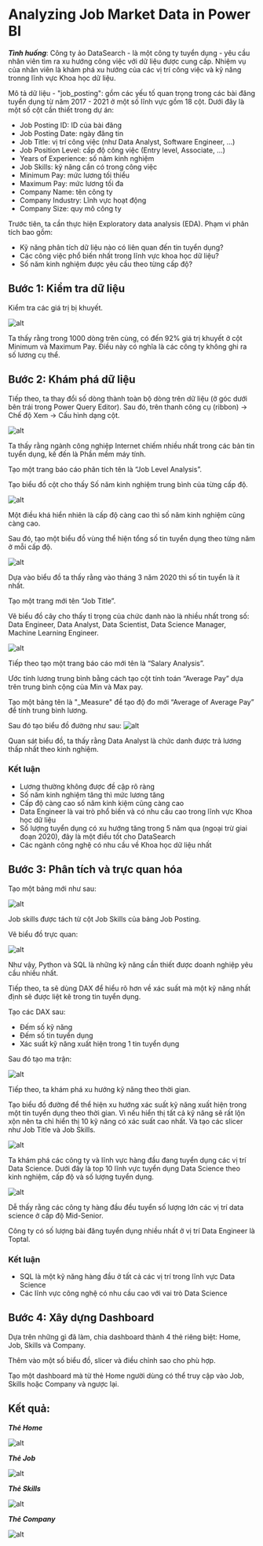 # Analyzing Job Market Data in Power BI
***Tình huống***: Công ty ảo DataSearch - là một công ty tuyển dụng - yêu cầu nhân viên tìm ra xu hướng công việc với dữ liệu được cung cấp. Nhiệm vụ của nhân viên là khám phá xu hướng của các vị trí công việc và kỹ năng tronng lĩnh vực Khoa học dữ liệu.

Mô tả dữ liệu - "job_posting": gồm các yếu tố quan trọng trong các bài đăng tuyển dụng từ năm 2017 - 2021 ở một số lĩnh vực gồm 18 cột. Dưới đây là một số cột cần thiết trong dự án:
- Job Posting ID: ID của bài đăng
- Job Posting Date: ngày đăng tin
- Job Title: vị trí công việc (như Data Analyst, Software Engineer, ...)
- Job Position Level: cấp độ công việc (Entry level, Associate, ...)
- Years of Experience: số năm kinh nghiệm
- Job Skills: kỹ năng cần có trong công việc
- Minimum Pay: mức lương tối thiểu
- Maximum Pay: mức lương tối đa
- Company Name: tên công ty
- Company Industry: Lĩnh vực hoạt động
- Company Size: quy mô công ty

Trước tiên, ta cần thực hiện Exploratory data analysis (EDA). Phạm vi phân tích bao gồm:
- Kỹ năng phân tích dữ liệu nào có liên quan đến tin tuyển dụng?
- Các công việc phổ biến nhất trong lĩnh vực khoa học dữ liệu?
- Số năm kinh nghiệm được yêu cầu theo từng cấp độ?

## Bước 1: Kiểm tra dữ liệu
Kiểm tra các giá trị bị khuyết.

![alt](https://user-images.githubusercontent.com/105619352/228890834-65d2a59e-32ea-402f-a33b-09de51fd9eb7.png)

Ta thấy rằng trong 1000 dòng trên cùng, có đến 92% giá trị khuyết ở cột Minimum và Maximum Pay.
Điều này có nghĩa là các công ty không ghi ra số lương cụ thể.
## Bước 2: Khám phá dữ liệu
Tiếp theo, ta thay đổi số dòng thành toàn bộ dòng trên dữ liệu (ở góc dưới bên trái trong Power Query Editor). Sau đó, trên thanh công cụ (ribbon) → Chế độ Xem → Cấu hình dạng cột.

![alt](https://user-images.githubusercontent.com/105619352/228891529-83873316-0f82-4559-92f9-1ea1f7c4c7b0.png)

Ta thấy rằng ngành công nghiệp Internet chiếm nhiều nhất trong các bản tin tuyển dụng, kế đến là Phần mềm máy tính.

Tạo một trang báo cáo phân tích tên là “Job Level Analysis”.

Tạo biểu đồ cột cho thấy Số năm kinh nghiệm trung bình của từng cấp độ.

![alt](https://user-images.githubusercontent.com/105619352/228891590-024225f7-6b2b-451a-9b0e-69d7802aaa26.png)

Một điều khá hiển nhiên là cấp độ càng cao thì số năm kinh nghiệm cũng càng cao.

Sau đó, tạo một biểu đồ vùng thể hiện tổng số tin tuyển dụng theo từng năm ở mỗi cấp độ.

![alt](https://user-images.githubusercontent.com/105619352/228891621-11e616ab-a1e0-4195-b031-7be9e651e4d7.png)

Dựa vào biểu đồ ta thấy rằng vào tháng 3 năm 2020 thì số tin tuyển là ít nhất.

Tạo một trang mới tên “Job Title”. 

Vẽ biểu đồ cây cho thấy tỉ trọng của chức danh nào là nhiều nhất trong số: Data Engineer, Data Analyst, Data Scientist, Data Science Manager, Machine Learning Engineer.

![alt](https://user-images.githubusercontent.com/105619352/228891646-829baa60-6a35-478a-b8ff-934d101b96a4.png)

Tiếp theo tạo một trang báo cáo mới tên là “Salary Analysis”.

Ước tính lương trung bình bằng cách tạo cột tính toán “Average Pay” dựa trên trung bình cộng của Min và Max pay.

Tạo một bảng tên là "\_Measure" để tạo độ đo mới “Average of Average Pay” để tính trung bình lương.

Sau đó tạo biểu đồ đường như sau:
![alt](https://user-images.githubusercontent.com/105619352/228896180-f30e8de0-8bcd-43fc-9b78-5a309e0da350.png)

Quan sát biểu đồ, ta thấy rằng Data Analyst là chức danh được trả lương thấp nhất theo kinh nghiệm.

### Kết luận
- Lương thường không được đề cập rõ ràng
- Số năm kinh nghiệm tăng thì mức lương tăng
- Cấp độ càng cao số năm kinh kiệm cũng càng cao
- Data Engineer là vai trò phổ biến và có nhu cầu cao trong lĩnh vực Khoa học dữ liệu
- Số lượng tuyển dụng có xu hướng tăng trong 5 năm qua (ngoại trừ giai đoạn 2020), đây là một điều tốt cho DataSearch
- Các ngành công nghệ có nhu cầu về Khoa học dữ liệu nhất

## Bước 3: Phân tích và trực quan hóa
Tạo một bảng mới như sau:

![alt](https://user-images.githubusercontent.com/105619352/228897308-7e6dfd68-e306-46e7-9479-5f22764d3696.png)

Job skills được tách từ cột Job Skills của bảng Job Posting.

Vẽ biểu đồ trực quan:

![alt](https://user-images.githubusercontent.com/105619352/228897328-b752dce0-abbe-4580-8833-ab11714bce22.png)

Như vậy, Python và SQL là những kỹ năng cần thiết được doanh nghiệp yêu cầu nhiều nhất.

Tiếp theo, ta sẽ dùng DAX để hiểu rõ hơn về xác suất mà một kỹ năng nhất định sẽ được liệt kê trong tin tuyển dụng.

Tạo các DAX sau:
- Đếm số kỹ năng
- Đếm số tin tuyển dụng
- Xác suất kỹ năng xuất hiện trong 1 tin tuyển dụng

Sau đó tạo ma trận:

![alt](https://user-images.githubusercontent.com/105619352/228897344-b55b29ef-4754-47ff-bf24-b973672605d3.png)

Tiếp theo, ta khám phá xu hướng kỹ năng theo thời gian.

Tạo biểu đồ đường để thể hiện xu hướng xác suất kỹ năng xuất hiện trong một tin tuyển dụng theo thời gian. Vì nếu hiển thị tất cả kỹ năng sẽ rất lộn xộn nên ta chỉ hiển thị 10 kỹ năng có xác suất cao nhất. Và tạo các slicer như Job Title và Job Skills.

![alt](https://user-images.githubusercontent.com/105619352/228897357-7ae708fc-696a-4b67-8bc7-5720d233980d.png)

Ta khám phá các công ty và lĩnh vực hàng đầu đang tuyển dụng các vị trí Data Science. Dưới đây là top 10 lĩnh vực tuyển dụng Data Science theo kinh nghiệm, cấp độ và số lượng tuyển dụng. 

![alt](https://user-images.githubusercontent.com/105619352/228897386-9f5bb12a-3d08-4f82-8719-1de72cecf139.png)

Dễ thấy rằng các công ty hàng đầu đều tuyển số lượng lớn các vị trí data science ở cấp độ Mid-Senior.

Công ty có số lượng bài đăng tuyển dụng nhiều nhất ở vị trí Data Engineer là Toptal.

### Kết luận
- SQL là một kỹ năng hàng đầu ở tất cả các vị trí trong lĩnh vực Data Science
- Các lĩnh vực công nghệ có nhu cầu cao với vai trò Data Science

## Bước 4: Xây dựng Dashboard
Dựa trên những gì đã làm, chia dashboard thành 4 thẻ riêng biệt: Home, Job, Skills và Company.

Thêm vào một số biểu đồ, slicer và điều chỉnh sao cho phù hợp.

Tạo một dashboard mà từ thẻ Home người dùng có thể truy cập vào Job, Skills hoặc Company và ngược lại.

## Kết quả:

***Thẻ Home***

![alt](https://user-images.githubusercontent.com/105619352/228904541-9ce4c1e6-5418-4872-b66c-5bd396e80d44.png)

***Thẻ Job***

![alt](https://user-images.githubusercontent.com/105619352/228904566-95b59cf7-215e-4d7b-a787-e2f956cf4798.png)

***Thẻ Skills***

![alt](https://user-images.githubusercontent.com/105619352/228904594-30542c67-c820-4ff2-acfd-de91c4fddc58.png)

***Thẻ Company***

![alt](https://user-images.githubusercontent.com/105619352/228904613-21ffff4b-cca2-4849-9cb8-d4a72b0bf24c.png)

